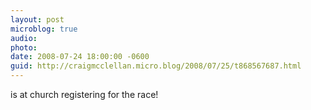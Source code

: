 ```yaml
---
layout: post
microblog: true
audio: 
photo: 
date: 2008-07-24 18:00:00 -0600
guid: http://craigmcclellan.micro.blog/2008/07/25/t868567687.html
---
```

is at church registering for the race!
